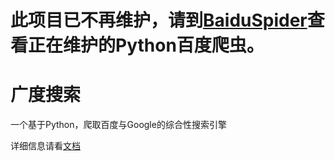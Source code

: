# 此项目已不再维护，请到[BaiduSpider](https://github.com/samzhangjy/BaiduSpider)查看正在维护的Python百度爬虫。
# 广度搜索
一个基于Python，爬取百度与Google的综合性搜索引擎

详细信息请看[文档](https://guangso.herokuapp.com/docs/)
